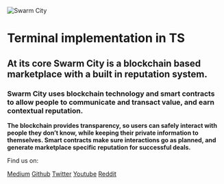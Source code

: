 ![Swarm City](https://github.com/swarmcity/sc-boardwalk-production/blob/master/images/icons/icon-48x48.png?raw=true 'Swarm City')

# Terminal implementation in TS

## At its core Swarm City is a blockchain based marketplace with a built in reputation system.

### Swarm City uses blockchain technology and smart contracts to allow people to communicate and transact value, and earn contextual reputation.

**The blockchain provides transparency, so users can safely interact with people they don’t know, while keeping their private information to themselves. Smart contracts make sure interactions go as planned, and generate marketplace specific reputation for successful deals.**

Find us on:

[Medium](https://medium.com/swarm-city-times)
[Github](https://github.com/swarmcity)
[Twitter](https://twitter.com/swarmcitydapp)
[Youtube](https://www.youtube.com/channel/UCsHBWn_ytZ3xdMbTyYe5Ifg)
[Reddit](https://www.reddit.com/r/SwarmCity/)
